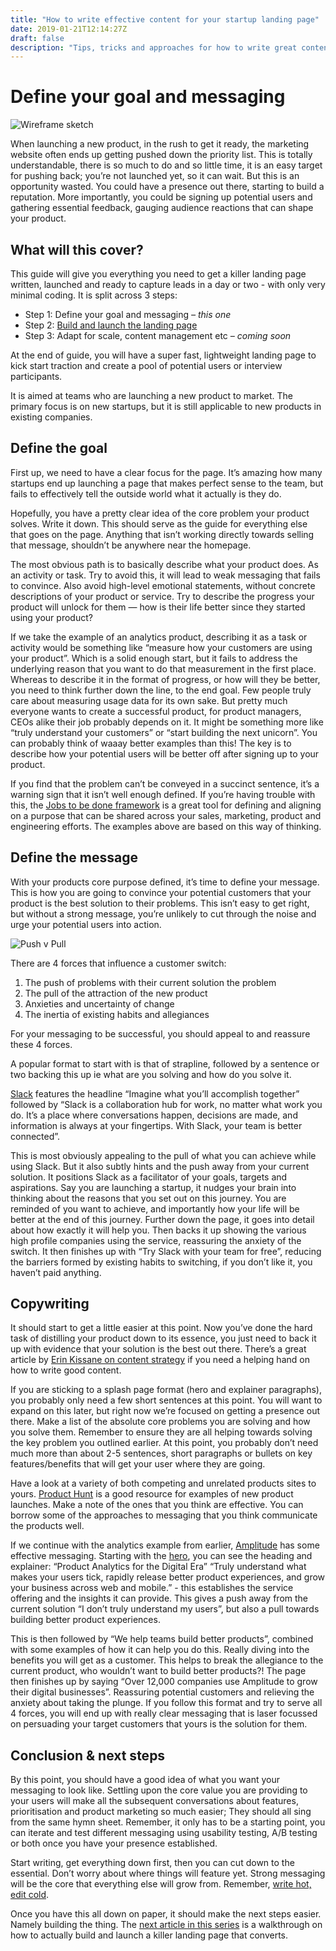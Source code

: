 ```yaml
---
title: "How to write effective content for your startup landing page"
date: 2019-01-21T12:14:27Z
draft: false
description: "Tips, tricks and approaches for how to write great content to deliver a killer startup landing page"
---
```


# Define your goal and messaging

![Wireframe sketch](/images/wireframe-sketch.jpg)

When launching a new product, in the rush to get it ready, the marketing website often ends up getting pushed down the priority list. This is totally understandable, there is so much to do and so little time, it is an easy target for pushing back; you’re not launched yet, so it can wait. But this is an opportunity wasted. You could have a presence out there, starting to build a reputation. More importantly, you could be signing up potential users and gathering essential feedback, gauging audience reactions that can shape your product.

## What will this cover?

This guide will give you everything you need to get a killer landing page written, launched and ready to capture leads in a day or two - with only very minimal coding. It is split across 3 steps:

- Step 1: Define your goal and messaging _– this one_
- Step 2: [Build and launch the landing page](https://simpleshapes.io/articles/writing-effective-landing-page-content/)
- Step 3: Adapt for scale, content management etc _– coming soon_

At the end of guide, you will have a super fast, lightweight landing page to kick start traction and create a pool of potential users or interview participants.

It is aimed at teams who are launching a new product to market. The primary focus is on new startups, but it is still applicable to new products in existing companies.

## Define the goal

First up, we need to have a clear focus for the page. It’s amazing how many startups end up launching a page that makes perfect sense to the team, but fails to effectively tell the outside world what it actually is they do.

Hopefully, you have a pretty clear idea of the core problem your product solves. Write it down. This should serve as the guide for everything else that goes on the page. Anything that isn’t working directly towards selling that message, shouldn’t be anywhere near the homepage.

The most obvious path is to basically describe what your product does. As an activity or task. Try to avoid this, it will lead to weak messaging that fails to convince. Also avoid high-level emotional statements, without concrete descriptions of your product or service. Try to describe the progress your product will unlock for them — how is their life better since they started using your product?

If we take the example of an analytics product, describing it as a task or activity would be something like “measure how your customers are using your product”. Which is a solid enough start, but it fails to address the underlying reason that you want to do that measurement in the first place. Whereas to describe it in the format of progress, or how will they be better, you need to think further down the line, to the end goal. Few people truly care about measuring usage data for its own sake. But pretty much everyone wants to create a successful product, for product managers, CEOs alike their job probably depends on it. It might be something more like “truly understand your customers” or “start building the next unicorn”. You can probably think of waaay better examples than this! The key is to describe how your potential users will be better off after signing up to your product.

If you find that the problem can’t be conveyed in a succinct sentence, it’s a warning sign that it isn’t well enough defined. If you’re having trouble with this, the [Jobs to be done framework](https://jtbd.info/2-what-is-jobs-to-be-done-jtbd-796b82081cca) is a great tool for defining and aligning on a purpose that can be shared across your sales, marketing, product and engineering efforts. The examples above are based on this way of thinking.

## Define the message

With your products core purpose defined, it’s time to define your message. This is how you are going to convince your potential customers that your product is the best solution to their problems. This isn’t easy to get right, but without a strong message, you’re unlikely to cut through the noise and urge your potential users into action.

![Push v Pull](https://cdn-images-1.medium.com/max/2000/1*g6s9pbSOT4LHBvOoZKsNBQ.png)

There are 4 forces that influence a customer switch:

1. The push of problems with their current solution the problem
2. The pull of the attraction of the new product
3. Anxieties and uncertainty of change
4. The inertia of existing habits and allegiances

For your messaging to be successful, you should appeal to and reassure these 4 forces.

A popular format to start with is that of strapline, followed by a sentence or two backing this up ie what are you solving and how do you solve it.

[Slack](https://slack.com/) features the headline “Imagine what you’ll accomplish together” followed by “Slack is a collaboration hub for work, no matter what work you do. It’s a place where conversations happen, decisions are made, and information is always at your fingertips. With Slack, your team is better connected”.

This is most obviously appealing to the pull of what you can achieve while using Slack. But it also subtly hints and the push away from your current solution. It positions Slack as a facilitator of your goals, targets and aspirations. Say you are launching a startup, it nudges your brain into thinking about the reasons that you set out on this journey. You are reminded of you want to achieve, and importantly how your life will be better at the end of this journey. Further down the page, it goes into detail about how exactly it will help you. Then backs it up showing the various high profile companies using the service, reassuring the anxiety of the switch. It then finishes up with “Try Slack with your team for free”, reducing the barriers formed by existing habits to switching, if you don’t like it, you haven’t paid anything.

## Copywriting

It should start to get a little easier at this point. Now you’ve done the hard task of distilling your product down to its essence, you just need to back it up with evidence that your solution is the best out there. There’s a great article by [Erin Kissane on content strategy](https://alistapart.com/article/a-checklist-for-content-work) if you need a helping hand on how to write good content.

If you are sticking to a splash page format (hero and explainer paragraphs), you probably only need a few short sentences at this point. You will want to expand on this later, but right now we’re focused on getting a presence out there. Make a list of the absolute core problems you are solving and how you solve them. Remember to ensure they are all helping towards solving the key problem you outlined earlier. At this point, you probably don’t need much more than about 2-5 sentences, short paragraphs or bullets on key features/benefits that will get your user where they are going.

Have a look at a variety of both competing and unrelated products sites to yours. [Product Hunt](https://www.producthunt.com/) is a good resource for examples of new product launches. Make a note of the ones that you think are effective. You can borrow some of the approaches to messaging that you think communicate the products well.

If we continue with the analytics example from earlier, [Amplitude](https://amplitude.com/) has some effective messaging. Starting with the [hero](https://en.wikipedia.org/wiki/Hero_image), you can see the heading and explainer:
“Product Analytics for the Digital Era”
“Truly understand what makes your users tick, rapidly release better product experiences, and grow your business across web and mobile.” - this establishes the service offering and the insights it can provide. This gives a push away from the current solution “I don’t truly understand my users”, but also a pull towards building better product experiences.

This is then followed by “We help teams build better products”, combined with some examples of how it can help you do this. Really diving into the benefits you will get as a customer. This helps to break the allegiance to the current product, who wouldn’t want to build better products?! The page then finishes up by saying “Over 12,000 companies use Amplitude to grow their digital businesses”. Reassuring potential customers and relieving the anxiety about taking the plunge. If you follow this format and try to serve all 4 forces, you will end up with really clear messaging that is laser focussed on persuading your target customers that yours is the solution for them.

## Conclusion & next steps

By this point, you should have a good idea of what you want your messaging to look like. Settling upon the core value you are providing to your users will make all the subsequent conversations about features, prioritisation and product marketing so much easier; They should all sing from the same hymn sheet. Remember, it only has to be a starting point, you can iterate and test different messaging using usability testing, A/B testing or both once you have your presence established.

Start writing, get everything down first, then you can cut down to the essential. Don’t worry about where things will feature yet. Strong messaging will be the core that everything else will grow from. Remember, [write hot, edit cold](https://books.google.co.uk/books?id=p36ErrGRq88C&pg=PA83&lpg=PA83&dq=write+hot,+edit+cold#v=onepage&q=write%20hot%2C%20edit%20cold&f=false).

Once you have this all down on paper, it should make the next steps easier. Namely building the thing. The [next article in this series](https://simpleshapes.io/articles/writing-effective-landing-page-content/) is a walkthrough on how to actually build and launch a killer landing page that converts.
